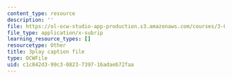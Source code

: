 ```yaml
---
content_type: resource
description: ''
file: https://ol-ocw-studio-app-production.s3.amazonaws.com/courses/3-091sc-introduction-to-solid-state-chemistry-fall-2010/c1c842d399c30823739716adaeb72faa_giPLtjL0Mnc.srt
file_type: application/x-subrip
learning_resource_types: []
resourcetype: Other
title: 3play caption file
type: OCWFile
uid: c1c842d3-99c3-0823-7397-16adaeb72faa
---
```

